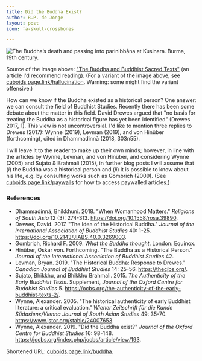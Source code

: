 ```yaml
---
title: Did the Buddha Exist?
author: R.P. de Jonge
layout: post
icon: fa-skull-crossbones

---
```


<span class="image left"><img src="{{ 'assets/images/death-of-buddha.jpg' | relative_url }}" alt="The Buddha’s death and passing into parinibbāna at Kusinara. Burma, 19th century." /></span>

<p>Source of the image above: <a href="https://www.bl.uk/sacred-texts/articles/the-buddha-and-buddhist-sacred-texts">"The Buddha and Buddhist Sacred Texts"</a> (an article I'd recommend reading). (For a variant of the image above, see <a href="https://cuboids.page.link/hallucination">cuboids.page.link/hallucination</a>. Warning: some might find the variant offensive.) </p>

<p>How can we know if the Buddha existed as a historical person? One answer: we can consult the field of Buddhist Studies.
Recently there has been some debate about the matter in this field. David Drewes argued that "no basis for treating the Buddha as a historical figure has yet been identified" (Drewes 2017, 1). This view is not uncontroversial. I'd like to mention three replies to Drewes (2017): Wynne (2019), Levman (2019), and von Hinüber (forthcoming), cited in Dhammadinnā (2018, 303n55).</p>

<p>I will leave it to the reader to make up their own minds; however, in line with the articles by Wynne, Levman, and von Hinüber, and considering Wynne (2005) and Sujato & Brahmali (2015), in further blog posts I will assume that (<i>i</i>) the Buddha was a historical person and (<i>ii</i>) it is possible to know about his life, e.g. by consulting works such as Gombrich (2009). (See <a href="https://cuboids.page.link/paywalls">cuboids.page.link/paywalls</a> for how to access paywalled articles.) 

<h3>References</h3>
<p>
<ul>
<li>Dhammadinnā, Bhikkhunī. 2018. "When Womanhood Matters." <i>Religions of South Asia</i> 12 (3): 274-313. <a href="https://doi.org/10.1558/rosa.39890">https://doi.org/10.1558/rosa.39890</a>.</li>
<li>Drewes, David. 2017. "The Idea of the Historical Buddha." <i>Journal of the International Association of Buddhist Studies</i> 40: 1-25. <a href="https://doi.org/10.2143/JIABS.40.0.3269003">https://doi.org/10.2143/JIABS.40.0.3269003</a>. </li>
<li>Gombrich, Richard F. 2009. <i>What the Buddha thought</i>. London: Equinox.</li>
<li>Hinüber, Oskar von. Forthcoming. "The Buddha as a Historical Person." <i>Journal of the International Association of Buddhist Studies</i> 42.</li>
<li>Levman, Bryan. 2019. "The Historical Buddha: Response to Drewes." <i>Canadian Journal of Buddhist Studies</i> 14: 25-56.  <a href="https://thecjbs.org/">https://thecjbs.org/</a>.</li>
<li> Sujato, Bhikkhu, and Bhikkhu Brahmali. 2015. <i>The Authenticity of the Early Buddhist Texts</i>. Supplement, <i>Journal of the Oxford Centre for Buddhist Studies</i> 5. <a href="https://ocbs.org/the-authenticity-of-the-early-buddhist-texts-2/">https://ocbs.org/the-authenticity-of-the-early-buddhist-texts-2/</a>. </li>
<li>Wynne, Alexander. 2005. "The historical authenticity of early Buddhist literature: a critical evaluation." <i>Wiener Zeitschrift für die Kunde Südasiens/Vienna Journal of South Asian Studies</i> 49: 35-70. <a href="https://www.jstor.org/stable/24007653">https://www.jstor.org/stable/24007653</a>.</li>
<li>Wynne, Alexander. 2019. "Did the Buddha exist?" <i>Journal of the Oxford Centre for Buddhist Studies</i> 16: 98-148. <a href="http://jocbs.org/index.php/jocbs/article/view/193">https://jocbs.org/index.php/jocbs/article/view/193</a>.</li></ul></p>

<p>Shortened URL: <a href="https://cuboids.page.link/buddha">cuboids.page.link/buddha</a>.</p>
